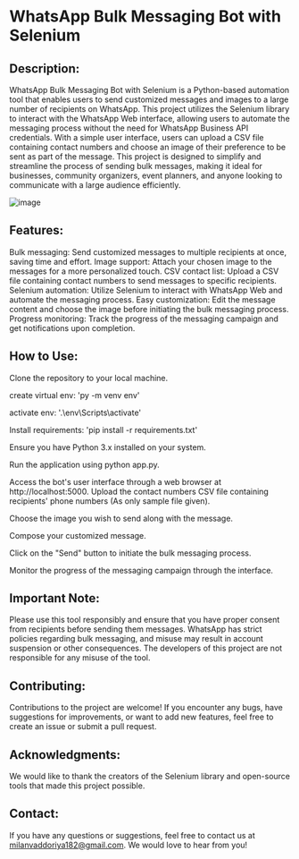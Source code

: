 # WhatsApp Bulk Messaging Bot with Selenium

## Description:

WhatsApp Bulk Messaging Bot with Selenium is a Python-based automation tool that enables users to send customized messages and images to a large number of recipients on WhatsApp. This project utilizes the Selenium library to interact with the WhatsApp Web interface, allowing users to automate the messaging process without the need for WhatsApp Business API credentials.
With a simple user interface, users can upload a CSV file containing contact numbers and choose an image of their preference to be sent as part of the message. This project is designed to simplify and streamline the process of sending bulk messages, making it ideal for businesses, community organizers, event planners, and anyone looking to communicate with a large audience efficiently.

![image](https://github.com/Ajay-Vaddoriya/whatsapp_automation/assets/107237689/84f219d0-976a-4b31-badc-e401d1b6c054)


## Features:

Bulk messaging: Send customized messages to multiple recipients at once, saving time and effort.
Image support: Attach your chosen image to the messages for a more personalized touch.
CSV contact list: Upload a CSV file containing contact numbers to send messages to specific recipients.
Selenium automation: Utilize Selenium to interact with WhatsApp Web and automate the messaging process.
Easy customization: Edit the message content and choose the image before initiating the bulk messaging process.
Progress monitoring: Track the progress of the messaging campaign and get notifications upon completion.

## How to Use:

Clone the repository to your local machine.

create virtual env: 'py -m venv env'

activate env: '.\env\Scripts\activate'

Install requirements: 'pip install -r requirements.txt'

Ensure you have Python 3.x installed on your system.

Run the application using python app.py.

Access the bot's user interface through a web browser at http://localhost:5000.
Upload the contact numbers CSV file containing recipients' phone numbers (As only sample file given).

Choose the image you wish to send along with the message.

Compose your customized message.

Click on the "Send" button to initiate the bulk messaging process.

Monitor the progress of the messaging campaign through the interface.

## Important Note:
Please use this tool responsibly and ensure that you have proper consent from recipients before sending them messages. WhatsApp has strict policies regarding bulk messaging, and misuse may result in account suspension or other consequences. The developers of this project are not responsible for any misuse of the tool.

## Contributing:
Contributions to the project are welcome! If you encounter any bugs, have suggestions for improvements, or want to add new features, feel free to create an issue or submit a pull request.

## Acknowledgments:
We would like to thank the creators of the Selenium library and open-source tools that made this project possible.

## Contact:
If you have any questions or suggestions, feel free to contact us at milanvaddoriya182@gmail.com. We would love to hear from you!
